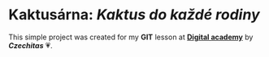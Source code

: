# Kaktusárna: *Kaktus do každé rodiny*

This simple project was created for my **GIT** lesson at **[Digital academy](https://www.czechitas.cz/cs/kalendar-akci/akce/21000/)** by _**Czechitas**_ 💗.
